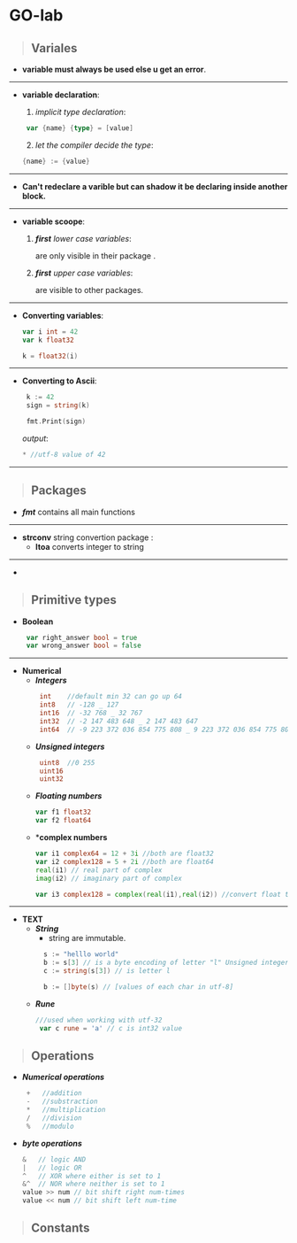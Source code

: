 # GO-lab 

>## Variales 
 - **variable must always be used else u get an error**.
 ---
 - **variable declaration**:

    1.  *implicit type declaration*:

     ```go
      var {name} {type} = [value] 
      ```

    2.  *let the compiler decide the type*:

    ```go
    {name} := {value}
    ```
---
- **Can't redeclare a varible but can shadow it be declaring inside another block.**
---
- **variable scoope**: 
    1. ***first*** *lower case variables*: 
        
        are only visible in their package .

    2. ***first*** *upper case variables*: 

        are visible to other packages.
_______________________

- **Converting variables**:

    ```GO
    var i int = 42 
    var k float32

    k = float32(i)
    
     ```
---
- **Converting to Ascii**:
    ```go
     k := 42 
     sign = string(k)

     fmt.Print(sign)
    ```
    *output*:
    ```go
    * //utf-8 value of 42
    ```
---
>## Packages 
 - ***fmt*** contains all main functions
 ---
 - **strconv** string convertion package :        
    - **Itoa** converts integer to string
 ---
 - 

>## Primitive types
- **Boolean**
    ```go
     var right_answer bool = true
     var wrong_answer bool = false    
    ```
---
- **Numerical**
    - ***Integers***
        ```go
         int    //default min 32 can go up 64
         int8   // -128 _ 127
         int16  // -32 768 _ 32 767
         int32  // -2 147 483 648 _ 2 147 483 647
         int64  // -9 223 372 036 854 775 808 _ 9 223 372 036 854 775 807
         ```
    - ***Unsigned integers***
        ```go
         uint8  //0 255
         uint16
         uint32
        ```
    - ***Floating numbers***
        ```go
        var f1 float32 
        var f2 float64  
        ```
    - ***complex numbers**
        ```go
        var i1 complex64 = 12 + 3i //both are float32
        var i2 complex128 = 5 + 2i //both are float64
        real(i1) // real part of complex
        imag(i2) // imaginary part of complex

        var i3 complex128 = complex(real(i1),real(i2)) //convert float to conplex

        ```
---
- **TEXT**
    - ***String***
        - string are immutable.
        ```go
          s := "helllo world"
          b := s[3] // is a byte encoding of letter "l" Unsigned integer 
          c := string(s[3]) // is letter l  

          b := []byte(s) // [values of each char in utf-8]
        ```
    - ***Rune***
        ```go 
        ///used when working with utf-32    
         var c rune = 'a' // c is int32 value 
        ```
>## Operations 
- ***Numerical operations***
    ```go
     +   //addition
     -   //substraction
     *   //multiplication
     /   //division
     %   //modulo     
     ```
- ***byte operations***
     ```go
     &   // logic AND
     |   // logic OR
     ^   // XOR where either is set to 1 
     &^  // NOR where neither is set to 1
     value >> num // bit shift right num-times
     value << num // bit shift left num-time
    ```
>## Constants
